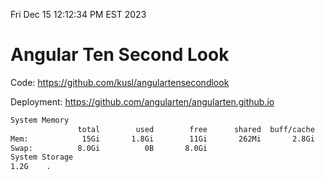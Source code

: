 Fri Dec 15 12:12:34 PM EST 2023

# Angular Ten Second Look

Code: https://github.com/kusl/angulartensecondlook

Deployment: https://github.com/angularten/angularten.github.io

```bash
System Memory
               total        used        free      shared  buff/cache   available
Mem:            15Gi       1.8Gi        11Gi       262Mi       2.8Gi        13Gi
Swap:          8.0Gi          0B       8.0Gi
System Storage
1.2G	.
